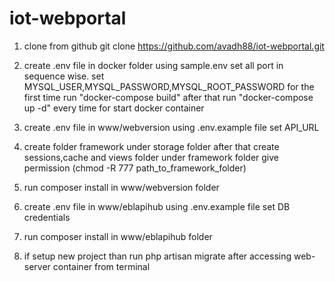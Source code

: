 # iot-webportal

1) clone from github
    git clone https://github.com/avadh88/iot-webportal.git

2) create .env file in docker folder using sample.env set all port in sequence wise.
    set MYSQL_USER,MYSQL_PASSWORD,MYSQL_ROOT_PASSWORD
    for the first time run "docker-compose build" after that run "docker-compose up -d" every time for start docker container

3) create .env file in www/webversion using .env.example file
    set API_URL

4) create folder framework under storage folder after that create sessions,cache and views folder under framework folder give permission
   (chmod -R 777 path_to_framework_folder)

5) run composer install in www/webversion folder

6) create .env file in www/eblapihub using .env.example file
    set DB credentials

7) run composer install in www/eblapihub folder

8) if setup new project than run php artisan migrate after accessing web-server container from terminal